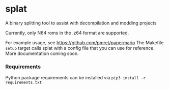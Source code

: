 # splat
A binary splitting tool to assist with decompilation and modding projects

Currently, only N64 roms in the .z64 format are supported.

For example usage, see https://github.com/pmret/papermario
The Makefile `setup` target calls splat with a config file that you can use for reference. More documentation coming soon.

### Requirements
Python package requirements can be installed via `pip3 install -r requirements.txt`
